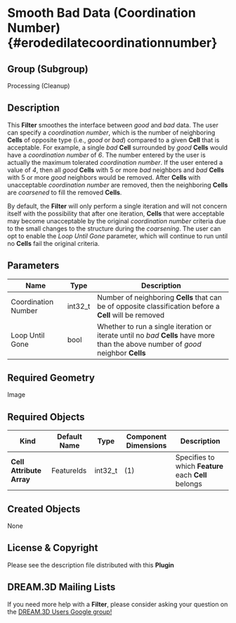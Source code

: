 Smooth Bad Data (Coordination Number) {#erodedilatecoordinationnumber}
=============

## Group (Subgroup) ##
Processing (Cleanup)

## Description ##
This **Filter** smoothes the interface between *good* and *bad* data. The user can specify a *coordination number*, which is the number of neighboring **Cells** of opposite type (i.e., *good* or *bad*) compared to a given **Cell** that is acceptable.  For example, a single *bad* **Cell** surrounded by *good* **Cells** would have a *coordination number* of *6*.  The number entered by the user is actually the maximum tolerated *coordination number*.  If the user entered a value of *4*, then all *good* **Cells** with 5 or more *bad* neighbors and *bad* **Cells** with 5 or more *good* neighbors would be removed.  After **Cells** with unacceptable *coordination number* are removed, then the neighboring **Cells** are *coarsened* to fill the removed **Cells**.  

By default, the **Filter** will only perform a single iteration and will not concern itself with the possibility that after one iteration, **Cells** that were acceptable may become unacceptable by the original *coordination number* criteria due to the small changes to the structure during the *coarsening*.  The user can opt to enable the _Loop Until Gone_ parameter, which will continue to run until no **Cells** fail the original criteria.

## Parameters ##

| Name | Type | Description |
|------|------|-------------|
| Coordination Number | int32_t | Number of neighboring **Cells** that can be of opposite classification before a **Cell** will be removed |
| Loop Until Gone | bool | Whether to run a single iteration or iterate until no *bad* **Cells** have more than the above number of *good* neighbor **Cells** |

## Required Geometry ##
Image 

## Required Objects ##

| Kind | Default Name | Type | Component Dimensions | Description |
|------|--------------|------|----------------------|-------------|
| **Cell Attribute Array** | FeatureIds | int32_t | (1) | Specifies to which **Feature** each **Cell** belongs |

## Created Objects ##
None

## License & Copyright ##

Please see the description file distributed with this **Plugin**

## DREAM.3D Mailing Lists ##

If you need more help with a **Filter**, please consider asking your question on the [DREAM.3D Users Google group!](https://groups.google.com/forum/?hl=en#!forum/dream3d-users)


